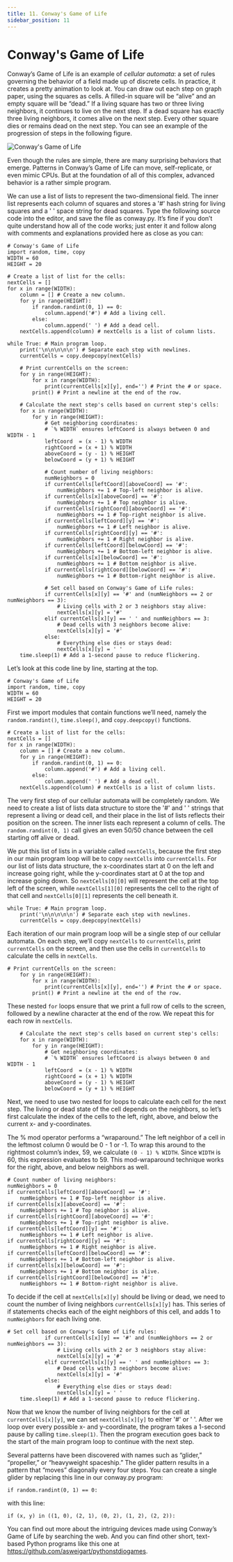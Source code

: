 ```yaml
---
title: 11. Conway's Game of Life
sidebar_position: 11
---
```


# Conway's Game of Life

Conway’s Game of Life is an example of *cellular automata*: a set of rules governing the behavior of a field made up of discrete cells. In practice, it creates a pretty animation to look at. You can draw out each step on graph paper, using the squares as cells. A filled-in square will be “alive” and an empty square will be “dead.” If a living square has two or three living neighbors, it continues to live on the next step. If a dead square has exactly three living neighbors, it comes alive on the next step. Every other square dies or remains dead on the next step. You can see an example of the progression of steps in the following figure.

![Conway's Game of Life](/img/conways-game-of-life-1.png)

Even though the rules are simple, there are many surprising behaviors that emerge. Patterns in Conway’s Game of Life can move, self-replicate, or even mimic CPUs. But at the foundation of all of this complex, advanced behavior is a rather simple program.

We can use a list of lists to represent the two-dimensional field. The inner list represents each column of squares and stores a '#' hash string for living squares and a ' ' space string for dead squares. Type the following source code into the editor, and save the file as conway.py. It’s fine if you don’t quite understand how all of the code works; just enter it and follow along with comments and explanations provided here as close as you can:

```
# Conway's Game of Life
import random, time, copy
WIDTH = 60
HEIGHT = 20

# Create a list of list for the cells:
nextCells = []
for x in range(WIDTH):
    column = [] # Create a new column.
    for y in range(HEIGHT):
        if random.randint(0, 1) == 0:
            column.append('#') # Add a living cell.
        else:
            column.append(' ') # Add a dead cell.
    nextCells.append(column) # nextCells is a list of column lists.

while True: # Main program loop.
    print('\n\n\n\n\n') # Separate each step with newlines.
    currentCells = copy.deepcopy(nextCells)

    # Print currentCells on the screen:
    for y in range(HEIGHT):
        for x in range(WIDTH):
            print(currentCells[x][y], end='') # Print the # or space.
        print() # Print a newline at the end of the row.

    # Calculate the next step's cells based on current step's cells:
    for x in range(WIDTH):
        for y in range(HEIGHT):
            # Get neighboring coordinates:
            # `% WIDTH` ensures leftCoord is always between 0 and WIDTH - 1
            leftCoord  = (x - 1) % WIDTH
            rightCoord = (x + 1) % WIDTH
            aboveCoord = (y - 1) % HEIGHT
            belowCoord = (y + 1) % HEIGHT

            # Count number of living neighbors:
            numNeighbors = 0
            if currentCells[leftCoord][aboveCoord] == '#':
                numNeighbors += 1 # Top-left neighbor is alive.
            if currentCells[x][aboveCoord] == '#':
                numNeighbors += 1 # Top neighbor is alive.
            if currentCells[rightCoord][aboveCoord] == '#':
                numNeighbors += 1 # Top-right neighbor is alive.
            if currentCells[leftCoord][y] == '#':
                numNeighbors += 1 # Left neighbor is alive.
            if currentCells[rightCoord][y] == '#':
                numNeighbors += 1 # Right neighbor is alive.
            if currentCells[leftCoord][belowCoord] == '#':
                numNeighbors += 1 # Bottom-left neighbor is alive.
            if currentCells[x][belowCoord] == '#':
                numNeighbors += 1 # Bottom neighbor is alive.
            if currentCells[rightCoord][belowCoord] == '#':
                numNeighbors += 1 # Bottom-right neighbor is alive.

            # Set cell based on Conway's Game of Life rules:
            if currentCells[x][y] == '#' and (numNeighbors == 2 or
numNeighbors == 3):
                # Living cells with 2 or 3 neighbors stay alive:
                nextCells[x][y] = '#'
            elif currentCells[x][y] == ' ' and numNeighbors == 3:
                # Dead cells with 3 neighbors become alive:
                nextCells[x][y] = '#'
            else:
                # Everything else dies or stays dead:
                nextCells[x][y] = ' '
    time.sleep(1) # Add a 1-second pause to reduce flickering.
```

Let’s look at this code line by line, starting at the top.

```
# Conway's Game of Life
import random, time, copy
WIDTH = 60
HEIGHT = 20
```

First we import modules that contain functions we’ll need, namely the `random.randint()`, `time.sleep()`, and `copy.deepcopy()` functions.

```
# Create a list of list for the cells:
nextCells = []
for x in range(WIDTH):
    column = [] # Create a new column.
    for y in range(HEIGHT):
        if random.randint(0, 1) == 0:
            column.append('#') # Add a living cell.
        else:
            column.append(' ') # Add a dead cell.
    nextCells.append(column) # nextCells is a list of column lists.
```

The very first step of our cellular automata will be completely random. We need to create a list of lists data structure to store the '#' and ' ' strings that represent a living or dead cell, and their place in the list of lists reflects their position on the screen. The inner lists each represent a column of cells. The `random.randint(0, 1)` call gives an even 50/50 chance between the cell starting off alive or dead.

We put this list of lists in a variable called `nextCells`, because the first step in our main program loop will be to copy `nextCells` into `currentCells`. For our list of lists data structure, the x-coordinates start at 0 on the left and increase going right, while the y-coordinates start at 0 at the top and increase going down. So `nextCells[0][0]` will represent the cell at the top left of the screen, while `nextCells[1][0]` represents the cell to the right of that cell and `nextCells[0][1]` represents the cell beneath it.

```
while True: # Main program loop.
    print('\n\n\n\n\n') # Separate each step with newlines.
    currentCells = copy.deepcopy(nextCells)
```

Each iteration of our main program loop will be a single step of our cellular automata. On each step, we’ll copy `nextCells` to `currentCells`, print `currentCells` on the screen, and then use the cells in `currentCells` to calculate the cells in `nextCells`.

```
# Print currentCells on the screen:
    for y in range(HEIGHT):
        for x in range(WIDTH):
            print(currentCells[x][y], end='') # Print the # or space.
        print() # Print a newline at the end of the row.
```

These nested `for` loops ensure that we print a full row of cells to the screen, followed by a newline character at the end of the row. We repeat this for each row in `nextCells`.

```
    # Calculate the next step's cells based on current step's cells:
    for x in range(WIDTH):
        for y in range(HEIGHT):
            # Get neighboring coordinates:
            # `% WIDTH` ensures leftCoord is always between 0 and WIDTH - 1
            leftCoord  = (x - 1) % WIDTH
            rightCoord = (x + 1) % WIDTH
            aboveCoord = (y - 1) % HEIGHT
            belowCoord = (y + 1) % HEIGHT
```

Next, we need to use two nested for loops to calculate each cell for the next step. The living or dead state of the cell depends on the neighbors, so let’s first calculate the index of the cells to the left, right, above, and below the current x- and y-coordinates.

The % mod operator performs a “wraparound.” The left neighbor of a cell in the leftmost column 0 would be 0 - 1 or -1. To wrap this around to the rightmost column’s index, 59, we calculate `(0 - 1) % WIDTH`. Since `WIDTH` is 60, this expression evaluates to 59. This mod-wraparound technique works for the right, above, and below neighbors as well.

```
# Count number of living neighbors:
numNeighbors = 0
if currentCells[leftCoord][aboveCoord] == '#':
    numNeighbors += 1 # Top-left neighbor is alive.
if currentCells[x][aboveCoord] == '#':
    numNeighbors += 1 # Top neighbor is alive.
if currentCells[rightCoord][aboveCoord] == '#':
    numNeighbors += 1 # Top-right neighbor is alive.
if currentCells[leftCoord][y] == '#':
    numNeighbors += 1 # Left neighbor is alive.
if currentCells[rightCoord][y] == '#':
    numNeighbors += 1 # Right neighbor is alive.
if currentCells[leftCoord][belowCoord] == '#':
    numNeighbors += 1 # Bottom-left neighbor is alive.
if currentCells[x][belowCoord] == '#':
    numNeighbors += 1 # Bottom neighbor is alive.
if currentCells[rightCoord][belowCoord] == '#':
    numNeighbors += 1 # Bottom-right neighbor is alive.
```

To decide if the cell at `nextCells[x][y]` should be living or dead, we need to count the number of living neighbors `currentCells[x][y]` has. This series of if statements checks each of the eight neighbors of this cell, and adds 1 to `numNeighbors` for each living one.

```
# Set cell based on Conway's Game of Life rules:
            if currentCells[x][y] == '#' and (numNeighbors == 2 or
numNeighbors == 3):
                # Living cells with 2 or 3 neighbors stay alive:
                nextCells[x][y] = '#'
            elif currentCells[x][y] == ' ' and numNeighbors == 3:
                # Dead cells with 3 neighbors become alive:
                nextCells[x][y] = '#'
            else:
                # Everything else dies or stays dead:
                nextCells[x][y] = ' '
    time.sleep(1) # Add a 1-second pause to reduce flickering.
```

Now that we know the number of living neighbors for the cell at `currentCells[x][y]`, we can set `nextCells[x][y]` to either '#' or ' '. After we loop over every possible x- and y-coordinate, the program takes a 1-second pause by calling `time.sleep(1)`. Then the program execution goes back to the start of the main program loop to continue with the next step.

Several patterns have been discovered with names such as “glider,” “propeller,” or “heavyweight spaceship.” The glider pattern results in a pattern that “moves” diagonally every four steps. You can create a single glider by replacing this line in our conway.py program:

```
if random.randint(0, 1) == 0:
```

with this line:

```
if (x, y) in ((1, 0), (2, 1), (0, 2), (1, 2), (2, 2)):
```

You can find out more about the intriguing devices made using Conway’s Game of Life by searching the web. And you can find other short, text-based Python programs like this one at https://github.com/asweigart/pythonstdiogames.